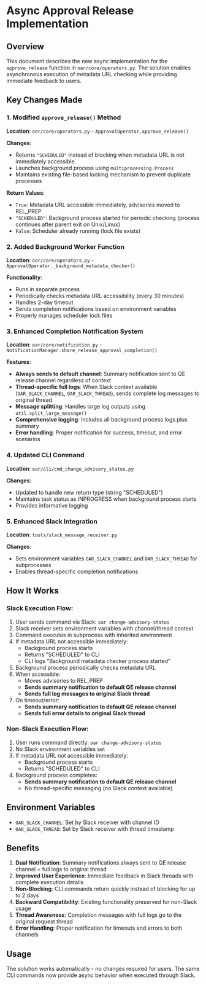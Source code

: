 # Async Approval Release Implementation

## Overview

This document describes the new async implementation for the `approve_release` function in `oar/core/operators.py`. The solution enables asynchronous execution of metadata URL checking while providing immediate feedback to users.

## Key Changes Made

### 1. Modified `approve_release()` Method

**Location**: `oar/core/operators.py` - `ApprovalOperator.approve_release()`

**Changes**:
- Returns `"SCHEDULED"` instead of blocking when metadata URL is not immediately accessible
- Launches background process using `multiprocessing.Process`
- Maintains existing file-based locking mechanism to prevent duplicate processes

**Return Values**:
- `True`: Metadata URL accessible immediately, advisories moved to REL_PREP
- `"SCHEDULED"`: Background process started for periodic checking (process continues after parent exit on Unix/Linux)
- `False`: Scheduler already running (lock file exists)

### 2. Added Background Worker Function

**Location**: `oar/core/operators.py` - `ApprovalOperator._background_metadata_checker()`

**Functionality**:
- Runs in separate process
- Periodically checks metadata URL accessibility (every 30 minutes)
- Handles 2-day timeout
- Sends completion notifications based on environment variables
- Properly manages scheduler lock files

### 3. Enhanced Completion Notification System

**Location**: `oar/core/notification.py` - `NotificationManager.share_release_approval_completion()`

**Features**:
- **Always sends to default channel**: Summary notification sent to QE release channel regardless of context
- **Thread-specific full logs**: When Slack context available (`OAR_SLACK_CHANNEL`, `OAR_SLACK_THREAD`), sends complete log messages to original thread
- **Message splitting**: Handles large log outputs using `util.split_large_message()`
- **Comprehensive logging**: Includes all background process logs plus summary
- **Error handling**: Proper notification for success, timeout, and error scenarios

### 4. Updated CLI Command

**Location**: `oar/cli/cmd_change_advisory_status.py`

**Changes**:
- Updated to handle new return type (string "SCHEDULED")
- Maintains task status as INPROGRESS when background process starts
- Provides informative logging

### 5. Enhanced Slack Integration

**Location**: `tools/slack_message_receiver.py`

**Changes**:
- Sets environment variables `OAR_SLACK_CHANNEL` and `OAR_SLACK_THREAD` for subprocesses
- Enables thread-specific completion notifications

## How It Works

### Slack Execution Flow:
1. User sends command via Slack: `oar change-advisory-status`
2. Slack receiver sets environment variables with channel/thread context
3. Command executes in subprocess with inherited environment
4. If metadata URL not accessible immediately:
   - Background process starts
   - Returns "SCHEDULED" to CLI
   - CLI logs "Background metadata checker process started"
5. Background process periodically checks metadata URL
6. When accessible:
   - Moves advisories to REL_PREP
   - **Sends summary notification to default QE release channel**
   - **Sends full log messages to original Slack thread**
7. On timeout/error:
   - **Sends summary notification to default QE release channel**
   - **Sends full error details to original Slack thread**

### Non-Slack Execution Flow:
1. User runs command directly: `oar change-advisory-status`
2. No Slack environment variables set
3. If metadata URL not accessible immediately:
   - Background process starts
   - Returns "SCHEDULED" to CLI
4. Background process completes:
   - **Sends summary notification to default QE release channel**
   - No thread-specific messaging (no Slack context available)

## Environment Variables

- `OAR_SLACK_CHANNEL`: Set by Slack receiver with channel ID
- `OAR_SLACK_THREAD`: Set by Slack receiver with thread timestamp

## Benefits

1. **Dual Notification**: Summary notifications always sent to QE release channel + full logs to original thread
2. **Improved User Experience**: Immediate feedback in Slack threads with complete execution details
3. **Non-Blocking**: CLI commands return quickly instead of blocking for up to 2 days
4. **Backward Compatibility**: Existing functionality preserved for non-Slack usage
5. **Thread Awareness**: Completion messages with full logs go to the original request thread
6. **Error Handling**: Proper notification for timeouts and errors to both channels

## Usage

The solution works automatically - no changes required for users. The same CLI commands now provide async behavior when executed through Slack.
